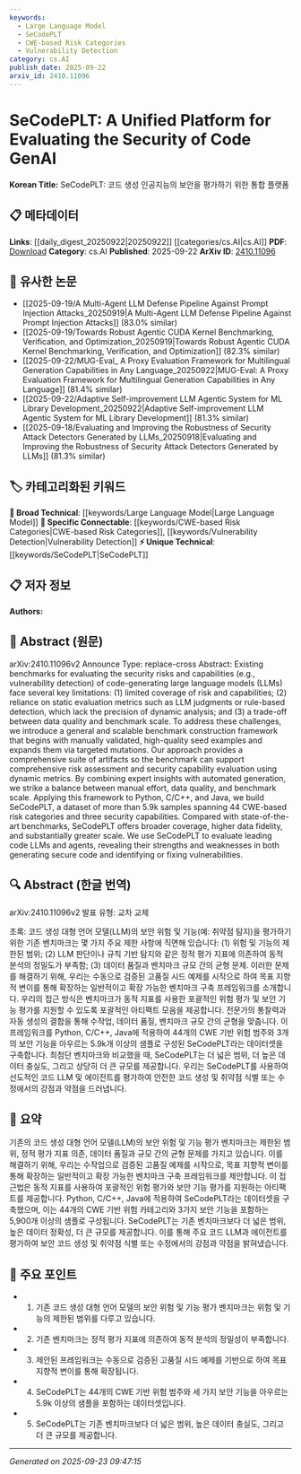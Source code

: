 ```yaml
---
keywords:
  - Large Language Model
  - SeCodePLT
  - CWE-based Risk Categories
  - Vulnerability Detection
category: cs.AI
publish_date: 2025-09-22
arxiv_id: 2410.11096
---
```


<!-- KEYWORD_LINKING_METADATA:
{
  "processed_timestamp": "2025-09-23T09:47:15.784358",
  "vocabulary_version": "1.0",
  "selected_keywords": [
    "Large Language Model",
    "SeCodePLT",
    "CWE-based Risk Categories",
    "Vulnerability Detection"
  ],
  "rejected_keywords": [],
  "similarity_scores": {
    "Large Language Model": 0.85,
    "SeCodePLT": 0.8,
    "CWE-based Risk Categories": 0.78,
    "Vulnerability Detection": 0.77
  },
  "extraction_method": "AI_prompt_based",
  "budget_applied": true,
  "candidates_json": {
    "candidates": [
      {
        "surface": "Large Language Models",
        "canonical": "Large Language Model",
        "aliases": [
          "LLM",
          "Code LLM"
        ],
        "category": "broad_technical",
        "rationale": "Central to the paper's focus on evaluating security capabilities of code-generating models.",
        "novelty_score": 0.45,
        "connectivity_score": 0.88,
        "specificity_score": 0.7,
        "link_intent_score": 0.85
      },
      {
        "surface": "SeCodePLT",
        "canonical": "SeCodePLT",
        "aliases": [
          "Security Code Platform"
        ],
        "category": "unique_technical",
        "rationale": "Represents the specific dataset introduced in the paper, crucial for linking to related security evaluation frameworks.",
        "novelty_score": 0.9,
        "connectivity_score": 0.65,
        "specificity_score": 0.85,
        "link_intent_score": 0.8
      },
      {
        "surface": "CWE-based risk categories",
        "canonical": "CWE-based Risk Categories",
        "aliases": [
          "Common Weakness Enumeration"
        ],
        "category": "specific_connectable",
        "rationale": "Provides a structured way to link security risks with standardized categories.",
        "novelty_score": 0.7,
        "connectivity_score": 0.75,
        "specificity_score": 0.8,
        "link_intent_score": 0.78
      },
      {
        "surface": "vulnerability detection",
        "canonical": "Vulnerability Detection",
        "aliases": [
          "Vulnerability Identification"
        ],
        "category": "specific_connectable",
        "rationale": "Key aspect of the paper's evaluation focus, linking to broader security assessment topics.",
        "novelty_score": 0.55,
        "connectivity_score": 0.82,
        "specificity_score": 0.72,
        "link_intent_score": 0.77
      }
    ],
    "ban_list_suggestions": [
      "benchmark",
      "evaluation",
      "framework"
    ]
  },
  "decisions": [
    {
      "candidate_surface": "Large Language Models",
      "resolved_canonical": "Large Language Model",
      "decision": "linked",
      "scores": {
        "novelty": 0.45,
        "connectivity": 0.88,
        "specificity": 0.7,
        "link_intent": 0.85
      }
    },
    {
      "candidate_surface": "SeCodePLT",
      "resolved_canonical": "SeCodePLT",
      "decision": "linked",
      "scores": {
        "novelty": 0.9,
        "connectivity": 0.65,
        "specificity": 0.85,
        "link_intent": 0.8
      }
    },
    {
      "candidate_surface": "CWE-based risk categories",
      "resolved_canonical": "CWE-based Risk Categories",
      "decision": "linked",
      "scores": {
        "novelty": 0.7,
        "connectivity": 0.75,
        "specificity": 0.8,
        "link_intent": 0.78
      }
    },
    {
      "candidate_surface": "vulnerability detection",
      "resolved_canonical": "Vulnerability Detection",
      "decision": "linked",
      "scores": {
        "novelty": 0.55,
        "connectivity": 0.82,
        "specificity": 0.72,
        "link_intent": 0.77
      }
    }
  ]
}
-->

# SeCodePLT: A Unified Platform for Evaluating the Security of Code GenAI

**Korean Title:** SeCodePLT: 코드 생성 인공지능의 보안을 평가하기 위한 통합 플랫폼

## 📋 메타데이터

**Links**: [[daily_digest_20250922|20250922]] [[categories/cs.AI|cs.AI]]
**PDF**: [Download](https://arxiv.org/pdf/2410.11096.pdf)
**Category**: cs.AI
**Published**: 2025-09-22
**ArXiv ID**: [2410.11096](https://arxiv.org/abs/2410.11096)

## 🔗 유사한 논문
- [[2025-09-19/A Multi-Agent LLM Defense Pipeline Against Prompt Injection Attacks_20250919|A Multi-Agent LLM Defense Pipeline Against Prompt Injection Attacks]] (83.0% similar)
- [[2025-09-19/Towards Robust Agentic CUDA Kernel Benchmarking, Verification, and Optimization_20250919|Towards Robust Agentic CUDA Kernel Benchmarking, Verification, and Optimization]] (82.3% similar)
- [[2025-09-22/MUG-Eval_ A Proxy Evaluation Framework for Multilingual Generation Capabilities in Any Language_20250922|MUG-Eval: A Proxy Evaluation Framework for Multilingual Generation Capabilities in Any Language]] (81.4% similar)
- [[2025-09-22/Adaptive Self-improvement LLM Agentic System for ML Library Development_20250922|Adaptive Self-improvement LLM Agentic System for ML Library Development]] (81.3% similar)
- [[2025-09-18/Evaluating and Improving the Robustness of Security Attack Detectors Generated by LLMs_20250918|Evaluating and Improving the Robustness of Security Attack Detectors Generated by LLMs]] (81.3% similar)

## 🏷️ 카테고리화된 키워드
**🧠 Broad Technical**: [[keywords/Large Language Model|Large Language Model]]
**🔗 Specific Connectable**: [[keywords/CWE-based Risk Categories|CWE-based Risk Categories]], [[keywords/Vulnerability Detection|Vulnerability Detection]]
**⚡ Unique Technical**: [[keywords/SeCodePLT|SeCodePLT]]

## 📋 저자 정보

**Authors:** 

## 📄 Abstract (원문)

arXiv:2410.11096v2 Announce Type: replace-cross 
Abstract: Existing benchmarks for evaluating the security risks and capabilities (e.g., vulnerability detection) of code-generating large language models (LLMs) face several key limitations: (1) limited coverage of risk and capabilities; (2) reliance on static evaluation metrics such as LLM judgments or rule-based detection, which lack the precision of dynamic analysis; and (3) a trade-off between data quality and benchmark scale. To address these challenges, we introduce a general and scalable benchmark construction framework that begins with manually validated, high-quality seed examples and expands them via targeted mutations. Our approach provides a comprehensive suite of artifacts so the benchmark can support comprehensive risk assessment and security capability evaluation using dynamic metrics. By combining expert insights with automated generation, we strike a balance between manual effort, data quality, and benchmark scale. Applying this framework to Python, C/C++, and Java, we build SeCodePLT, a dataset of more than 5.9k samples spanning 44 CWE-based risk categories and three security capabilities. Compared with state-of-the-art benchmarks, SeCodePLT offers broader coverage, higher data fidelity, and substantially greater scale. We use SeCodePLT to evaluate leading code LLMs and agents, revealing their strengths and weaknesses in both generating secure code and identifying or fixing vulnerabilities.

## 🔍 Abstract (한글 번역)

arXiv:2410.11096v2 발표 유형: 교차 교체

초록: 코드 생성 대형 언어 모델(LLM)의 보안 위험 및 기능(예: 취약점 탐지)을 평가하기 위한 기존 벤치마크는 몇 가지 주요 제한 사항에 직면해 있습니다: (1) 위험 및 기능의 제한된 범위; (2) LLM 판단이나 규칙 기반 탐지와 같은 정적 평가 지표에 의존하여 동적 분석의 정밀도가 부족함; (3) 데이터 품질과 벤치마크 규모 간의 균형 문제. 이러한 문제를 해결하기 위해, 우리는 수동으로 검증된 고품질 시드 예제를 시작으로 하여 목표 지향적 변이를 통해 확장하는 일반적이고 확장 가능한 벤치마크 구축 프레임워크를 소개합니다. 우리의 접근 방식은 벤치마크가 동적 지표를 사용한 포괄적인 위험 평가 및 보안 기능 평가를 지원할 수 있도록 포괄적인 아티팩트 모음을 제공합니다. 전문가의 통찰력과 자동 생성의 결합을 통해 수작업, 데이터 품질, 벤치마크 규모 간의 균형을 맞춥니다. 이 프레임워크를 Python, C/C++, Java에 적용하여 44개의 CWE 기반 위험 범주와 3개의 보안 기능을 아우르는 5.9k개 이상의 샘플로 구성된 SeCodePLT라는 데이터셋을 구축합니다. 최첨단 벤치마크와 비교했을 때, SeCodePLT는 더 넓은 범위, 더 높은 데이터 충실도, 그리고 상당히 더 큰 규모를 제공합니다. 우리는 SeCodePLT를 사용하여 선도적인 코드 LLM 및 에이전트를 평가하여 안전한 코드 생성 및 취약점 식별 또는 수정에서의 강점과 약점을 드러냅니다.

## 📝 요약

기존의 코드 생성 대형 언어 모델(LLM)의 보안 위험 및 기능 평가 벤치마크는 제한된 범위, 정적 평가 지표 의존, 데이터 품질과 규모 간의 균형 문제를 가지고 있습니다. 이를 해결하기 위해, 우리는 수작업으로 검증된 고품질 예제를 시작으로, 목표 지향적 변이를 통해 확장하는 일반적이고 확장 가능한 벤치마크 구축 프레임워크를 제안합니다. 이 접근법은 동적 지표를 사용하여 포괄적인 위험 평가와 보안 기능 평가를 지원하는 아티팩트를 제공합니다. Python, C/C++, Java에 적용하여 SeCodePLT라는 데이터셋을 구축했으며, 이는 44개의 CWE 기반 위험 카테고리와 3가지 보안 기능을 포함하는 5,900개 이상의 샘플로 구성됩니다. SeCodePLT는 기존 벤치마크보다 더 넓은 범위, 높은 데이터 정확성, 더 큰 규모를 제공합니다. 이를 통해 주요 코드 LLM과 에이전트를 평가하여 보안 코드 생성 및 취약점 식별 또는 수정에서의 강점과 약점을 밝혀냈습니다.

## 🎯 주요 포인트

- 1. 기존 코드 생성 대형 언어 모델의 보안 위험 및 기능 평가 벤치마크는 위험 및 기능의 제한된 범위를 다루고 있습니다.
- 2. 기존 벤치마크는 정적 평가 지표에 의존하여 동적 분석의 정밀성이 부족합니다.
- 3. 제안된 프레임워크는 수동으로 검증된 고품질 시드 예제를 기반으로 하여 목표 지향적 변이를 통해 확장됩니다.
- 4. SeCodePLT는 44개의 CWE 기반 위험 범주와 세 가지 보안 기능을 아우르는 5.9k 이상의 샘플을 포함하는 데이터셋입니다.
- 5. SeCodePLT는 기존 벤치마크보다 더 넓은 범위, 높은 데이터 충실도, 그리고 더 큰 규모를 제공합니다.


---

*Generated on 2025-09-23 09:47:15*